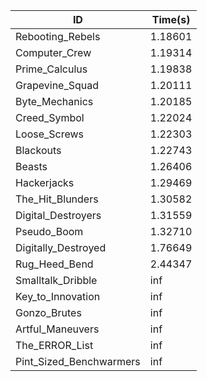 |ID|Time(s)|
|-|-|
|Rebooting_Rebels|1.18601|
|Computer_Crew|1.19314|
|Prime_Calculus|1.19838|
|Grapevine_Squad|1.20111|
|Byte_Mechanics|1.20185|
|Creed_Symbol|1.22024|
|Loose_Screws|1.22303|
|Blackouts|1.22743|
|Beasts|1.26406|
|Hackerjacks|1.29469|
|The_Hit_Blunders|1.30582|
|Digital_Destroyers|1.31559|
|Pseudo_Boom|1.32710|
|Digitally_Destroyed|1.76649|
|Rug_Heed_Bend|2.44347|
|Smalltalk_Dribble|inf|
|Key_to_Innovation|inf|
|Gonzo_Brutes|inf|
|Artful_Maneuvers|inf|
|The_ERROR_List|inf|
|Pint_Sized_Benchwarmers|inf|
